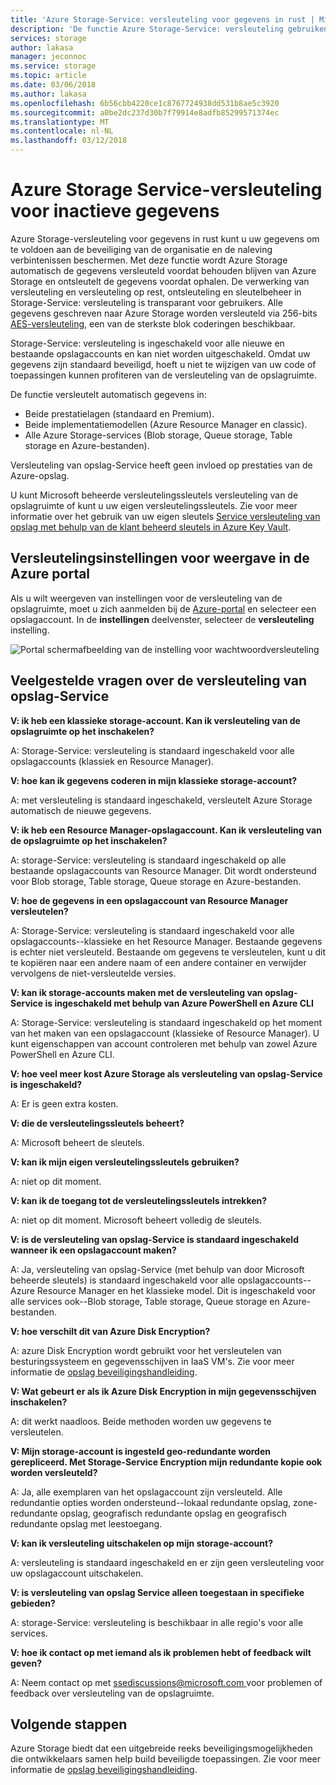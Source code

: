```yaml
---
title: 'Azure Storage-Service: versleuteling voor gegevens in rust | Microsoft Docs'
description: 'De functie Azure Storage-Service: versleuteling gebruiken voor het versleutelen van Azure Blob-opslag aan de kant van de service bij het opslaan van de gegevens en bij het ophalen van de gegevens worden gedecodeerd.'
services: storage
author: lakasa
manager: jeconnoc
ms.service: storage
ms.topic: article
ms.date: 03/06/2018
ms.author: lakasa
ms.openlocfilehash: 6b56cbb4220ce1c8767724938dd531b8ae5c3920
ms.sourcegitcommit: a0be2dc237d30b7f79914e8adfb85299571374ec
ms.translationtype: MT
ms.contentlocale: nl-NL
ms.lasthandoff: 03/12/2018
---
```

# <a name="azure-storage-service-encryption-for-data-at-rest"></a>Azure Storage Service-versleuteling voor inactieve gegevens

Azure Storage-versleuteling voor gegevens in rust kunt u uw gegevens om te voldoen aan de beveiliging van de organisatie en de naleving verbintenissen beschermen. Met deze functie wordt Azure Storage automatisch de gegevens versleuteld voordat behouden blijven van Azure Storage en ontsleutelt de gegevens voordat ophalen. De verwerking van versleuteling en versleuteling op rest, ontsleuteling en sleutelbeheer in Storage-Service: versleuteling is transparant voor gebruikers. Alle gegevens geschreven naar Azure Storage worden versleuteld via 256-bits [AES-versleuteling](https://en.wikipedia.org/wiki/Advanced_Encryption_Standard), een van de sterkste blok coderingen beschikbaar.

Storage-Service: versleuteling is ingeschakeld voor alle nieuwe en bestaande opslagaccounts en kan niet worden uitgeschakeld. Omdat uw gegevens zijn standaard beveiligd, hoeft u niet te wijzigen van uw code of toepassingen kunnen profiteren van de versleuteling van de opslagruimte.

De functie versleutelt automatisch gegevens in:

- Beide prestatielagen (standaard en Premium).
- Beide implementatiemodellen (Azure Resource Manager en classic).
- Alle Azure Storage-services (Blob storage, Queue storage, Table storage en Azure-bestanden). 

Versleuteling van opslag-Service heeft geen invloed op prestaties van de Azure-opslag.

U kunt Microsoft beheerde versleutelingssleutels versleuteling van de opslagruimte of kunt u uw eigen versleutelingssleutels. Zie voor meer informatie over het gebruik van uw eigen sleutels [Service versleuteling van opslag met behulp van de klant beheerd sleutels in Azure Key Vault](storage-service-encryption-customer-managed-keys.md).

## <a name="view-encryption-settings-in-the-azure-portal"></a>Versleutelingsinstellingen voor weergave in de Azure portal

Als u wilt weergeven van instellingen voor de versleuteling van de opslagruimte, moet u zich aanmelden bij de [Azure-portal](https://portal.azure.com) en selecteer een opslagaccount. In de **instellingen** deelvenster, selecteer de **versleuteling** instelling.

![Portal schermafbeelding van de instelling voor wachtwoordversleuteling](./media/storage-service-encryption/image1.png)

## <a name="faq-for-storage-service-encryption"></a>Veelgestelde vragen over de versleuteling van opslag-Service

**V: ik heb een klassieke storage-account. Kan ik versleuteling van de opslagruimte op het inschakelen?**

A: Storage-Service: versleuteling is standaard ingeschakeld voor alle opslagaccounts (klassiek en Resource Manager).

**V: hoe kan ik gegevens coderen in mijn klassieke storage-account?**

A: met versleuteling is standaard ingeschakeld, versleutelt Azure Storage automatisch de nieuwe gegevens. 

**V: ik heb een Resource Manager-opslagaccount. Kan ik versleuteling van de opslagruimte op het inschakelen?**

A: storage-Service: versleuteling is standaard ingeschakeld op alle bestaande opslagaccounts van Resource Manager. Dit wordt ondersteund voor Blob storage, Table storage, Queue storage en Azure-bestanden. 

**V: hoe de gegevens in een opslagaccount van Resource Manager versleutelen?**

A: Storage-Service: versleuteling is standaard ingeschakeld voor alle opslagaccounts--klassieke en het Resource Manager. Bestaande gegevens is echter niet versleuteld. Bestaande om gegevens te versleutelen, kunt u dit te kopiëren naar een andere naam of een andere container en verwijder vervolgens de niet-versleutelde versies. 

**V: kan ik storage-accounts maken met de versleuteling van opslag-Service is ingeschakeld met behulp van Azure PowerShell en Azure CLI**

A: Storage-Service: versleuteling is standaard ingeschakeld op het moment van het maken van een opslagaccount (klassieke of Resource Manager). U kunt eigenschappen van account controleren met behulp van zowel Azure PowerShell en Azure CLI.

**V: hoe veel meer kost Azure Storage als versleuteling van opslag-Service is ingeschakeld?**

A: Er is geen extra kosten.

**V: die de versleutelingssleutels beheert?**

A: Microsoft beheert de sleutels.

**V: kan ik mijn eigen versleutelingssleutels gebruiken?**

A: niet op dit moment.

**V: kan ik de toegang tot de versleutelingssleutels intrekken?**

A: niet op dit moment. Microsoft beheert volledig de sleutels.

**V: is de versleuteling van opslag-Service is standaard ingeschakeld wanneer ik een opslagaccount maken?**

A: Ja, versleuteling van opslag-Service (met behulp van door Microsoft beheerde sleutels) is standaard ingeschakeld voor alle opslagaccounts--Azure Resource Manager en het klassieke model. Dit is ingeschakeld voor alle services ook--Blob storage, Table storage, Queue storage en Azure-bestanden.

**V: hoe verschilt dit van Azure Disk Encryption?**

A: azure Disk Encryption wordt gebruikt voor het versleutelen van besturingssysteem en gegevensschijven in IaaS VM's. Zie voor meer informatie de [opslag beveiligingshandleiding](../storage-security-guide.md).

**V: Wat gebeurt er als ik Azure Disk Encryption in mijn gegevensschijven inschakelen?**

A: dit werkt naadloos. Beide methoden worden uw gegevens te versleutelen.

**V: Mijn storage-account is ingesteld geo-redundante worden gerepliceerd. Met Storage-Service Encryption mijn redundante kopie ook worden versleuteld?**

A: Ja, alle exemplaren van het opslagaccount zijn versleuteld. Alle redundantie opties worden ondersteund--lokaal redundante opslag, zone-redundante opslag, geografisch redundante opslag en geografisch redundante opslag met leestoegang.

**V: kan ik versleuteling uitschakelen op mijn storage-account?**

A: versleuteling is standaard ingeschakeld en er zijn geen versleuteling voor uw opslagaccount uitschakelen. 

**V: is versleuteling van opslag Service alleen toegestaan in specifieke gebieden?**

A: storage-Service: versleuteling is beschikbaar in alle regio's voor alle services. 

**V: hoe ik contact op met iemand als ik problemen hebt of feedback wilt geven?**

A: Neem contact op met [ ssediscussions@microsoft.com ](mailto:ssediscussions@microsoft.com) voor problemen of feedback over versleuteling van de opslagruimte.

## <a name="next-steps"></a>Volgende stappen
Azure Storage biedt dat een uitgebreide reeks beveiligingsmogelijkheden die ontwikkelaars samen help build beveiligde toepassingen. Zie voor meer informatie de [opslag beveiligingshandleiding](../storage-security-guide.md).
